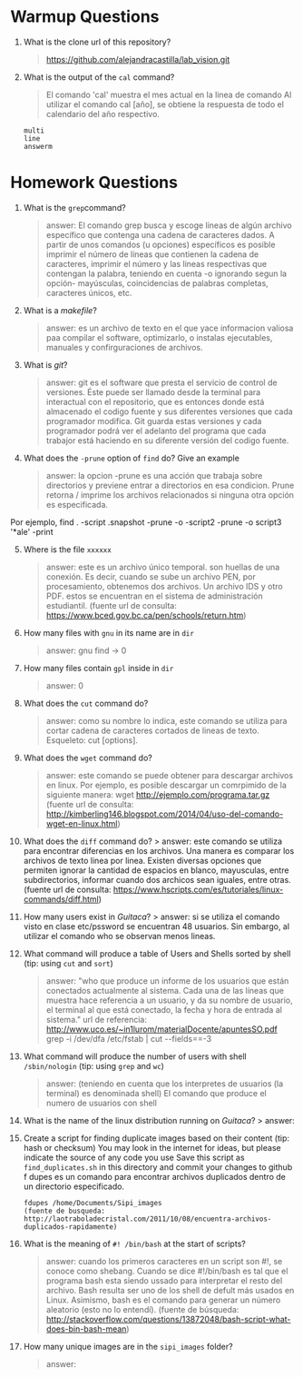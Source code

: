 # Warmup Questions

1.  What is the clone url of this repository?
    > https://github.com/alejandracastilla/lab_vision.git   

2.  What is the output of the ``cal`` command?
    > El comando 'cal' muestra el mes actual en la linea de comando 
    > Al utilizar el comando cal [año], se obtiene la respuesta de todo el calendario del año respectivo.
    
        multi 
        line
        answerm

# Homework Questions

1.  What is the ``grep``command?
    >   answer: El comando grep busca y escoge lineas de algún archivo específico que contenga una cadena de caracteres dados. A partir de unos comandos (u opciones) específicos es posible imprimir el número de líneas que contienen la cadena de caracteres, imprimir el número y las lineas respectivas que contengan la palabra, teniendo en cuenta -o ignorando segun la opción- mayúsculas, coincidencias de palabras completas, caracteres únicos, etc.

2.  What is a *makefile*?
    >   answer: es un archivo de texto en el que yace informacion valiosa paa compilar el software, optimizarlo, o instalas ejecutables, manuales y confirguraciones de archivos.

3.  What is *git*?
    >   answer: git es el software que  presta el servicio de control de versiones. Éste puede ser llamado desde la terminal para interactual con el repositorio, que es entonces donde está almacenado el codigo fuente y sus diferentes versiones que cada programador modifica. Git guarda estas versiones y cada programador podrá ver el adelanto del programa que cada trabajor está haciendo en su diferente versión del codigo fuente.

4.  What does the ``-prune`` option of ``find`` do? Give an example
    >   answer: la opcion -prune es una acción que trabaja sobre directorios y previene entrar a directorios en esa condicion.  Prune retorna / imprime los archivos relacionados si ninguna otra opción es especificada.

Por ejemplo, find . -script .snapshot -prune -o -script2 -prune -o script3 '*ale' -print

5.  Where is the file ``xxxxxx``
    >   answer: este es un archivo único temporal. son huellas de una conexión. Es decir, cuando se sube un archivo PEN, por procesamiento, obtenemos dos archivos. Un archivo IDS y otro PDF. estos se encuentran en el sistema de administración estudiantil. (fuente url de consulta: https://www.bced.gov.bc.ca/pen/schools/return.htm)

6.  How many files with ``gnu`` in its name are in ``dir``
    >   answer: gnu find -> 0

7.  How many files contain ``gpl`` inside in ``dir``
    >   answer: 0

8.  What does the ``cut`` command do?
    >   answer: como su nombre lo indica, este comando se utiliza para cortar cadena de caracteres cortados de lineas de texto. Esqueleto: cut [options].

9.  What does the ``wget`` command do?
    >   answer: este comando se puede obtener para descargar archivos en linux. Por ejemplo, es posible descargar un comrpimido de la siguiente manera: wget http://ejemplo.com/programa.tar.gz
(fuente url de consulta: http://kimberling146.blogspot.com/2014/04/uso-del-comando-wget-en-linux.html)

10.  What does the ``diff`` command do?
    >   answer: este comando se utiliza para encontrar diferencias en los archivos. Una manera es comparar los archivos de texto linea por linea. Existen diversas opciones que permiten ignorar la cantidad de espacios en blanco, mayusculas, entre subdirectorios, informar cuando dos archicos sean iguales, entre otras. (fuente url de consulta: https://www.hscripts.com/es/tutoriales/linux-commands/diff.html)

11.  How many users exist in *Guitaca*?
    >   answer: si se utiliza el comando visto en clase etc/pssword se encuentran 48 usuarios. 
        Sin embargo, al utilizar el comando who se observan menos lineas.

12. What command will produce a table of Users and Shells sorted by shell (tip: using ``cut`` and ``sort``)
    >   answer:
                "who que produce un informe de los usuarios que están
                conectados actualmente al sistema. Cada una de las líneas que muestra hace referencia a un usuario,
                y da su nombre de usuario, el terminal al que está conectado, la fecha y hora de entrada al sistema." 
                url de referencia: http://www.uco.es/~in1lurom/materialDocente/apuntesSO.pdf
                grep -i /dev/dfa /etc/fstab | cut --fields==-3

13. What command will produce the number of users with shell ``/sbin/nologin`` (tip: using ``grep`` and ``wc``)
    >   answer: (teniendo en cuenta que los interpretes de usuarios (la terminal) es denominada shell)
                El comando que produce el numero de usuarios con shell

14.  What is the name of the linux distribution running on *Guitaca*?
    >   answer: 

15. Create a script for finding duplicate images based on their content (tip: hash or checksum)
    You may look in the internet for ideas, but please indicate the source of any code you use
    Save this script as ``find_duplicates.sh`` in this directory and commit your changes to github
    f dupes es un comando para encontrar archivos duplicados dentro de un directorio especificado.
        
        fdupes /home/Documents/Sipi_images
        (fuente de busqueda: http://laotraboladecristal.com/2011/10/08/encuentra-archivos-duplicados-rapidamente)
        
16. What is the meaning of ``#! /bin/bash`` at the start of scripts?
    >   answer: cuando los primeros caracteres en un script son #!, se conoce como shebang. Cuando se dice #!/bin/bash es tal         que el programa bash esta siendo ussado para interpretar el resto del archivo. Bash resulta ser uno de los shell de          defult más usados en Linux.
        Asimismo, bash es el comando para generar un número aleatorio (esto no lo entendí).
        (fuente de búsqueda: http://stackoverflow.com/questions/13872048/bash-script-what-does-bin-bash-mean)

17. How many unique images are in the ``sipi_images`` folder?
    >   answer: 
    
